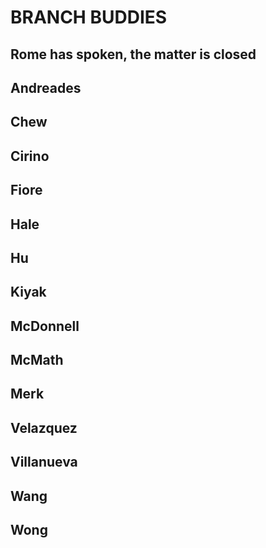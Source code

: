 # BRANCH BUDDIES

## Rome has spoken, the matter is closed

## Andreades

## Chew

## Cirino

## Fiore

## Hale

## Hu

## Kiyak

## McDonnell

## McMath

## Merk

## Velazquez

## Villanueva

## Wang

## Wong
